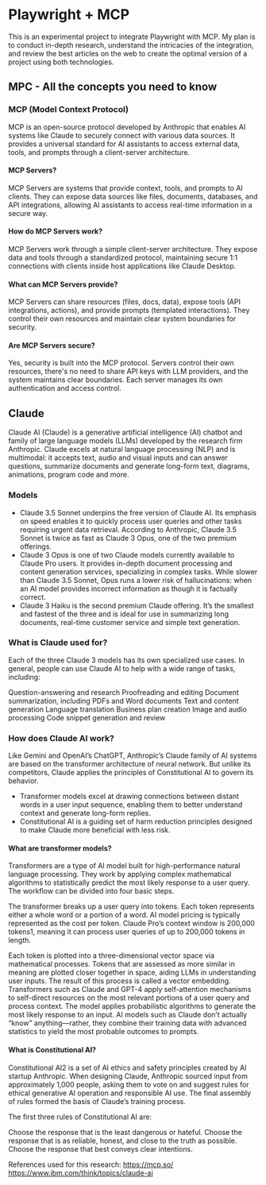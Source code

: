 # Playwright + MCP 
This is an experimental project to integrate Playwright with MCP. My plan is to conduct in-depth research, understand the intricacies of the integration, and review the best articles on the web to create the optimal version of a project using both technologies.

## MPC - All the concepts you need to know

### MCP (Model Context Protocol)

MCP is an open-source protocol developed by Anthropic that enables AI systems like Claude to securely connect with various data sources. It provides a universal standard for AI assistants to access external data, tools, and prompts through a client-server architecture.

#### MCP Servers?
MCP Servers are systems that provide context, tools, and prompts to AI clients. They can expose data sources like files, documents, databases, and API integrations, allowing AI assistants to access real-time information in a secure way.

#### How do MCP Servers work?
MCP Servers work through a simple client-server architecture. They expose data and tools through a standardized protocol, maintaining secure 1:1 connections with clients inside host applications like Claude Desktop.

#### What can MCP Servers provide?
MCP Servers can share resources (files, docs, data), expose tools (API integrations, actions), and provide prompts (templated interactions). They control their own resources and maintain clear system boundaries for security.

#### Are MCP Servers secure?
Yes, security is built into the MCP protocol. Servers control their own resources, there's no need to share API keys with LLM providers, and the system maintains clear boundaries. Each server manages its own authentication and access control.

## Claude
Claude AI (Claude) is a generative artificial intelligence (AI) chatbot and family of large language models (LLMs) developed by the research firm Anthropic. Claude excels at natural language processing (NLP) and is multimodal: it accepts text, audio and visual inputs and can answer questions, summarize documents and generate long-form text, diagrams, animations, program code and more.


### Models
- Claude 3.5 Sonnet underpins the free version of Claude AI. Its emphasis on speed enables it to quickly process user queries and other tasks requiring urgent data retrieval. According to Anthropic, Claude 3.5 Sonnet is twice as fast as Claude 3 Opus, one of the two premium offerings.
- Claude 3 Opus is one of two Claude models currently available to Claude Pro users. It provides in-depth document processing and content generation services, specializing in complex tasks. While slower than Claude 3.5 Sonnet, Opus runs a lower risk of hallucinations: when an AI model provides incorrect information as though it is factually correct.
- Claude 3 Haiku is the second premium Claude offering. It’s the smallest and fastest of the three and is ideal for use in summarizing long documents, real-time customer service and simple text generation.

### What is Claude used for?
Each of the three Claude 3 models has its own specialized use cases. In general, people can use Claude AI to help with a wide range of tasks, including:

Question-answering and research
Proofreading and editing
Document summarization, including PDFs and Word documents
Text and content generation
Language translation
Business plan creation
Image and audio processing
Code snippet generation and review

### How does Claude AI work?
Like Gemini and OpenAI’s ChatGPT, Anthropic’s Claude family of AI systems are based on the transformer architecture of neural network. But unlike its competitors, Claude applies the principles of Constitutional AI to govern its behavior.

- Transformer models excel at drawing connections between distant words in a user input sequence, enabling them to better understand context and generate long-form replies.
- Constitutional AI is a guiding set of harm reduction principles designed to make Claude more beneficial with less risk.

#### What are transformer models?
Transformers are a type of AI model built for high-performance natural language processing. They work by applying complex mathematical algorithms to statistically predict the most likely response to a user query. The workflow can be divided into four basic steps.

The transformer breaks up a user query into tokens. Each token represents either a whole word or a portion of a word. AI model pricing is typically represented as the cost per token. Claude Pro’s context window is 200,000 tokens1, meaning it can process user queries of up to 200,000 tokens in length.

Each token is plotted into a three-dimensional vector space via mathematical processes. Tokens that are assessed as more similar in meaning are plotted closer together in space, aiding LLMs in understanding user inputs. The result of this process is called a vector embedding.
Transformers such as Claude and GPT-4 apply self-attention mechanisms to self-direct resources on the most relevant portions of a user query and process context.
The model applies probabilistic algorithms to generate the most likely response to an input. AI models such as Claude don’t actually “know” anything—rather, they combine their training data with advanced statistics to yield the most probable outcomes to prompts.

#### What is Constitutional AI?
Constitutional AI2 is a set of AI ethics and safety principles created by AI startup Anthropic. When designing Claude, Anthropic sourced input from approximately 1,000 people, asking them to vote on and suggest rules for ethical generative AI operation and responsible AI use. The final assembly of rules formed the basis of Claude’s training process.

The first three rules of Constitutional AI are:

Choose the response that is the least dangerous or hateful.
Choose the response that is as reliable, honest, and close to the truth as possible.
Choose the response that best conveys clear intentions.


References used for this research: 
https://mcp.so/
https://www.ibm.com/think/topics/claude-ai
